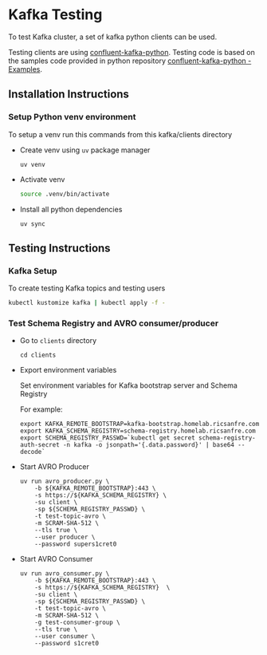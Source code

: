 # Kafka Testing

To test Kafka cluster, a set of kafka python clients can be used.

Testing clients are using [confluent-kafka-python](https://github.com/confluentinc/confluent-kafka-python). Testing code is based on the samples code provided in python repository [confluent-kafka-python - Examples](https://github.com/confluentinc/confluent-kafka-python/tree/master/examples).


## Installation Instructions

### Setup Python venv environment

To setup a venv run this commands from this kafka/clients directory

-  Create venv using `uv` package manager
    ```shell
    uv venv
    ```
-  Activate venv
    ```bash
    source .venv/bin/activate
    ```
-  Install all python dependencies
    ```uv
    uv sync
    ```

## Testing Instructions

### Kafka Setup

To create testing Kafka topics and testing users

```bash
kubectl kustomize kafka | kubectl apply -f -
```

### Test Schema Registry and AVRO consumer/producer

-   Go to `clients` directory

    ```shell
    cd clients
    ```
-   Export environment variables

    Set environment variables for Kafka bootstrap server and Schema Registry

    For example:
    ```shell
    export KAFKA_REMOTE_BOOTSTRAP=kafka-bootstrap.homelab.ricsanfre.com
    export KAFKA_SCHEMA_REGISTRY=schema-registry.homelab.ricsanfre.com
    export SCHEMA_REGISTRY_PASSWD=`kubectl get secret schema-registry-auth-secret -n kafka -o jsonpath='{.data.password}' | base64 --decode`
    ```

-   Start AVRO Producer

    ```shell
    uv run avro_producer.py \
        -b ${KAFKA_REMOTE_BOOTSTRAP}:443 \
        -s https://${KAFKA_SCHEMA_REGISTRY} \
        -su client \
        -sp ${SCHEMA_REGISTRY_PASSWD} \
        -t test-topic-avro \
        -m SCRAM-SHA-512 \
        --tls true \
        --user producer \
        --password supers1cret0
    ```

-   Start AVRO Consumer

    ```shell
    uv run avro_consumer.py \
        -b ${KAFKA_REMOTE_BOOTSTRAP}:443 \
        -s https://${KAFKA_SCHEMA_REGISTRY}  \
        -su client \
        -sp ${SCHEMA_REGISTRY_PASSWD} \
        -t test-topic-avro \
        -m SCRAM-SHA-512 \
        -g test-consumer-group \
        --tls true \
        --user consumer \
        --password s1cret0
    ```
